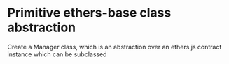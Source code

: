# Primitive ethers-base class abstraction

Create a Manager class, which is an abstraction over an ethers.js contract instance which can be subclassed
